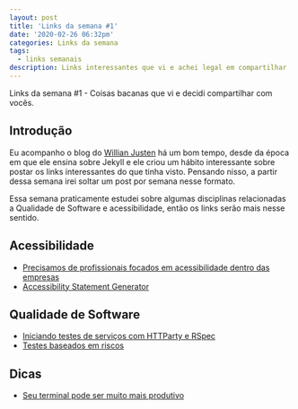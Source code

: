 ```yaml
---
layout: post
title: 'Links da semana #1'
date: '2020-02-26 06:32pm'
categories: Links da semana
tags:
  - links semanais
description: Links interessantes que vi e achei legal em compartilhar
---
```

Links da semana #1 - Coisas bacanas que vi e decidi compartilhar com vocês.

## Introdução

Eu acompanho o blog do [Willian Justen](https://willianjusten.com.br) há um bom tempo, desde da época em que ele ensina sobre Jekyll e ele criou um hábito interessante sobre postar os links interessantes do que tinha visto. Pensando nisso, a partir dessa semana irei soltar um post por semana nesse formato. 

Essa semana praticamente estudei sobre algumas disciplinas relacionadas a Qualidade de Software e acessibilidade, então os links serão mais nesse sentido. 

## Acessibilidade

* [Precisamos de profissionais focados em acessibilidade dentro das empresas](https://uxdesign.blog.br/precisamos-de-profissionais-focados-em-acessibilidade-dentro-das-empresas-e6f4cde69df9)
* [Accessibility Statement Generator](https://www.accessibilitystatementgenerator.com/)

## Qualidade de Software

* [Iniciando testes de serviços com HTTParty e RSpec](https://medium.com/cwi-software/https-medium-com-maximilianoalves-iniciando-testes-de-servicos-com-httparty-e-rspec-366fe93525ab)
* [Testes baseados em riscos](http://www.matera.com/blog/post/testes-baseados-em-riscos)

## Dicas

* [Seu terminal pode ser muito mais produtivo](https://medium.com/@ivanaugustobd/seu-terminal-pode-ser-muito-muito-mais-produtivo-3159c8ef77b2)
